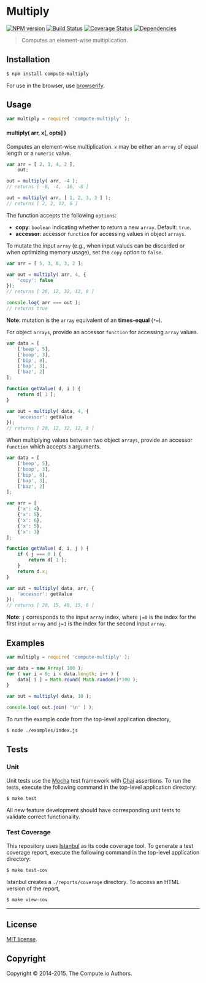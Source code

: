 Multiply
===
[![NPM version][npm-image]][npm-url] [![Build Status][travis-image]][travis-url] [![Coverage Status][coveralls-image]][coveralls-url] [![Dependencies][dependencies-image]][dependencies-url]

> Computes an element-wise multiplication.


## Installation

``` bash
$ npm install compute-multiply
```

For use in the browser, use [browserify](https://github.com/substack/node-browserify).


## Usage

``` javascript
var multiply = require( 'compute-multiply' );
```

#### multiply( arr, x[, opts] )

Computes an element-wise multiplication. `x` may be either an `array` of equal length or a `numeric` value.

``` javascript
var arr = [ 2, 1, 4, 2 ],
	out;

out = multiply( arr, -4 );
// returns [ -8, -4, -16, -8 ]

out = multiply( arr, [ 1, 2, 3, 3 ] );
// returns [ 2, 2, 12, 6 ]
```

The function accepts the following `options`:

*  __copy__: `boolean` indicating whether to return a new `array`. Default: `true`.
*  __accessor__: accessor `function` for accessing values in object `arrays`.

To mutate the input `array` (e.g., when input values can be discarded or when optimizing memory usage), set the `copy` option to `false`.

``` javascript
var arr = [ 5, 3, 8, 3, 2 ];

var out = multiply( arr, 4, {
	'copy': false
});
// returns [ 20, 12, 32, 12, 8 ]

console.log( arr === out );
// returns true
```

__Note__: mutation is the `array` equivalent of an __times-equal__ (`*=`).

For object `arrays`, provide an accessor `function` for accessing `array` values.

``` javascript
var data = [
	['beep', 5],
	['boop', 3],
	['bip', 8],
	['bap', 3],
	['baz', 2]
];

function getValue( d, i ) {
	return d[ 1 ];
}

var out = multiply( data, 4, {
	'accessor': getValue
});
// returns [ 20, 12, 32, 12, 8 ]
```

When multiplying values between two object `arrays`, provide an accessor `function` which accepts `3` arguments.

``` javascript
var data = [
	['beep', 5],
	['boop', 3],
	['bip', 8],
	['bap', 3],
	['baz', 2]
];

var arr = [
	{'x': 4},
	{'x': 5},
	{'x': 6},
	{'x': 5},
	{'x': 3}
];

function getValue( d, i, j ) {
	if ( j === 0 ) {
		return d[ 1 ];
	}
	return d.x;
}

var out = multiply( data, arr, {
	'accessor': getValue
});
// returns [ 20, 15, 48, 15, 6 ]
```

__Note__: `j` corresponds to the input `array` index, where `j=0` is the index for the first input `array` and `j=1` is the index for the second input `array`.




## Examples

``` javascript
var multiply = require( 'compute-multiply' );

var data = new Array( 100 );
for ( var i = 0; i < data.length; i++ ) {
	data[ i ] = Math.round( Math.random()*100 );
}

var out = multiply( data, 10 );

console.log( out.join( '\n' ) );
```

To run the example code from the top-level application directory,

``` bash
$ node ./examples/index.js
```



## Tests

### Unit

Unit tests use the [Mocha](http://mochajs.org) test framework with [Chai](http://chaijs.com) assertions. To run the tests, execute the following command in the top-level application directory:

``` bash
$ make test
```

All new feature development should have corresponding unit tests to validate correct functionality.


### Test Coverage

This repository uses [Istanbul](https://github.com/gotwarlost/istanbul) as its code coverage tool. To generate a test coverage report, execute the following command in the top-level application directory:

``` bash
$ make test-cov
```

Istanbul creates a `./reports/coverage` directory. To access an HTML version of the report,

``` bash
$ make view-cov
```


---
## License

[MIT license](http://opensource.org/licenses/MIT). 


## Copyright

Copyright &copy; 2014-2015. The Compute.io Authors.


[npm-image]: http://img.shields.io/npm/v/compute-multiply.svg
[npm-url]: https://npmjs.org/package/compute-multiply

[travis-image]: http://img.shields.io/travis/compute-io/multiply/master.svg
[travis-url]: https://travis-ci.org/compute-io/multiply

[coveralls-image]: https://img.shields.io/coveralls/compute-io/multiply/master.svg
[coveralls-url]: https://coveralls.io/r/compute-io/multiply?branch=master

[dependencies-image]: http://img.shields.io/david/compute-io/multiply.svg
[dependencies-url]: https://david-dm.org/compute-io/multiply

[dev-dependencies-image]: http://img.shields.io/david/dev/compute-io/multiply.svg
[dev-dependencies-url]: https://david-dm.org/dev/compute-io/multiply

[github-issues-image]: http://img.shields.io/github/issues/compute-io/multiply.svg
[github-issues-url]: https://github.com/compute-io/multiply/issues
